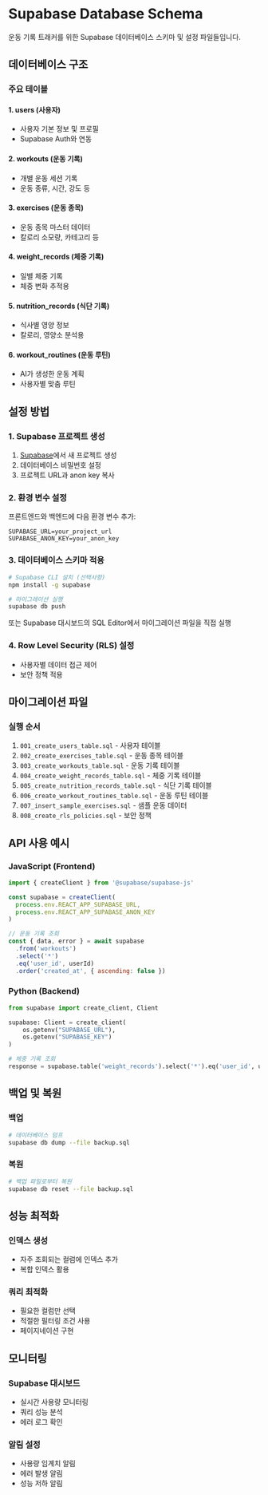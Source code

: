 # Supabase Database Schema

운동 기록 트래커를 위한 Supabase 데이터베이스 스키마 및 설정 파일들입니다.

## 데이터베이스 구조

### 주요 테이블

#### 1. users (사용자)
- 사용자 기본 정보 및 프로필
- Supabase Auth와 연동

#### 2. workouts (운동 기록)
- 개별 운동 세션 기록
- 운동 종류, 시간, 강도 등

#### 3. exercises (운동 종목)
- 운동 종목 마스터 데이터
- 칼로리 소모량, 카테고리 등

#### 4. weight_records (체중 기록)
- 일별 체중 기록
- 체중 변화 추적용

#### 5. nutrition_records (식단 기록)
- 식사별 영양 정보
- 칼로리, 영양소 분석용

#### 6. workout_routines (운동 루틴)
- AI가 생성한 운동 계획
- 사용자별 맞춤 루틴

## 설정 방법

### 1. Supabase 프로젝트 생성
1. [Supabase](https://supabase.com)에서 새 프로젝트 생성
2. 데이터베이스 비밀번호 설정
3. 프로젝트 URL과 anon key 복사

### 2. 환경 변수 설정
프론트엔드와 백엔드에 다음 환경 변수 추가:
```env
SUPABASE_URL=your_project_url
SUPABASE_ANON_KEY=your_anon_key
```

### 3. 데이터베이스 스키마 적용
```bash
# Supabase CLI 설치 (선택사항)
npm install -g supabase

# 마이그레이션 실행
supabase db push
```

또는 Supabase 대시보드의 SQL Editor에서 마이그레이션 파일을 직접 실행

### 4. Row Level Security (RLS) 설정
- 사용자별 데이터 접근 제어
- 보안 정책 적용

## 마이그레이션 파일

### 실행 순서
1. `001_create_users_table.sql` - 사용자 테이블
2. `002_create_exercises_table.sql` - 운동 종목 테이블
3. `003_create_workouts_table.sql` - 운동 기록 테이블
4. `004_create_weight_records_table.sql` - 체중 기록 테이블
5. `005_create_nutrition_records_table.sql` - 식단 기록 테이블
6. `006_create_workout_routines_table.sql` - 운동 루틴 테이블
7. `007_insert_sample_exercises.sql` - 샘플 운동 데이터
8. `008_create_rls_policies.sql` - 보안 정책

## API 사용 예시

### JavaScript (Frontend)
```javascript
import { createClient } from '@supabase/supabase-js'

const supabase = createClient(
  process.env.REACT_APP_SUPABASE_URL,
  process.env.REACT_APP_SUPABASE_ANON_KEY
)

// 운동 기록 조회
const { data, error } = await supabase
  .from('workouts')
  .select('*')
  .eq('user_id', userId)
  .order('created_at', { ascending: false })
```

### Python (Backend)
```python
from supabase import create_client, Client

supabase: Client = create_client(
    os.getenv("SUPABASE_URL"),
    os.getenv("SUPABASE_KEY")
)

# 체중 기록 조회
response = supabase.table('weight_records').select('*').eq('user_id', user_id).execute()
```

## 백업 및 복원

### 백업
```bash
# 데이터베이스 덤프
supabase db dump --file backup.sql
```

### 복원
```bash
# 백업 파일로부터 복원
supabase db reset --file backup.sql
```

## 성능 최적화

### 인덱스 생성
- 자주 조회되는 컬럼에 인덱스 추가
- 복합 인덱스 활용

### 쿼리 최적화
- 필요한 컬럼만 선택
- 적절한 필터링 조건 사용
- 페이지네이션 구현

## 모니터링

### Supabase 대시보드
- 실시간 사용량 모니터링
- 쿼리 성능 분석
- 에러 로그 확인

### 알림 설정
- 사용량 임계치 알림
- 에러 발생 알림
- 성능 저하 알림